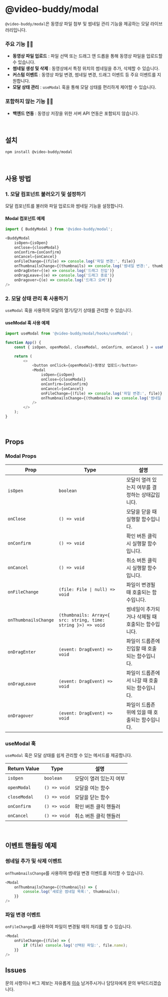 # @video-buddy/modal

`@video-buddy/modal`은 동영상 파일 첨부 및 썸네일 관리 기능을 제공하는 모달 라이브러리입니다.

### 주요 기능 🙆‍♂️

- **동영상 파일 업로드** : 파일 선택 또는 드래그 앤 드롭을 통해 동영상 파일을 업로드할 수 있습니다.
- **썸네일 생성 및 삭제** : 동영상에서 특정 위치의 썸네일을 추가, 삭제할 수 있습니다.
- **커스텀 이벤트** : 동영상 파일 변경, 썸네일 변경, 드래그 이벤트 등 주요 이벤트를 지원합니다.
- **모달 상태 관리** : `useModal` 훅을 통해 모달 상태를 편리하게 제어할 수 있습니다.

### 포함하지 않는 기능 🙅‍♂️

- **백엔드 연동** : 동영상 저장을 위한 서버 API 연동은 포함되지 않습니다.

<br>

## 설치

```bash
npm install @video-buddy/modal
```

<br>

## 사용 방법

### 1. 모달 컴포넌트 불러오기 및 설정하기

모달 컴포넌트를 불러와 파일 업로드와 썸네일 기능을 설정합니다.

#### Modal 컴포넌트 예제

```javascript
import { BuddyModal } from '@video-buddy/modal';

<BuddyModal
    isOpen={isOpen}
    onClose={closeModal}
    onConfirm={onConfirm}
    onCancel={onCancel}
    onFileChange={(file) => console.log('파일 변경:', file)}
    onThumbnailsChange={(thumbnails) => console.log('썸네일 변경:', thumbnails)}
    onDragEnter={(e) => console.log('드래그 진입')}
    onDragLeave={(e) => console.log('드래그 종료')}
    onDragover={(e) => console.log('드래그 오버')}
/>
```

### 2. 모달 상태 관리 훅 사용하기

`useModal` 훅을 사용하여 모달의 열기/닫기 상태를 관리할 수 있습니다.

#### useModal 훅 사용 예제

```javascript
import useModal from '@video-buddy/modal/hooks/useModal';

function App() {
    const { isOpen, openModal, closeModal, onConfirm, onCancel } = useModal();

    return (
        <>
            <button onClick={openModal}>동영상 업로드</button>
            <Modal
                isOpen={isOpen}
                onClose={closeModal}
                onConfirm={onConfirm}
                onCancel={onCancel}
                onFileChange={(file) => console.log('파일 변경:', file)}
                onThumbnailsChange={(thumbnails) => console.log('썸네일 변경:', thumbnails)}
            />
        </>
    );
}
```

<br>

## Props

### Modal Props

| Prop                | Type                                           | 설명                                                                                 |
|---------------------|------------------------------------------------|--------------------------------------------------------------------------------------|
| `isOpen`            | `boolean`                                      | 모달이 열려 있는지 여부를 결정하는 상태값입니다.                                      |
| `onClose`           | `() => void`                                   | 모달을 닫을 때 실행할 함수입니다.                                                    |
| `onConfirm`         | `() => void`                                   | 확인 버튼 클릭 시 실행할 함수입니다.                                                  |
| `onCancel`          | `() => void`                                   | 취소 버튼 클릭 시 실행할 함수입니다.                                                  |
| `onFileChange`      | `(file: File \| null) => void`                 | 파일이 변경될 때 호출되는 함수입니다.                                                |
| `onThumbnailsChange`| `(thumbnails: Array<{ src: string, time: string }>) => void` | 썸네일이 추가되거나 삭제될 때 호출되는 함수입니다. |
| `onDragEnter`       | `(event: DragEvent) => void`                   | 파일이 드롭존에 진입할 때 호출되는 함수입니다.                                        |
| `onDragLeave`       | `(event: DragEvent) => void`                   | 파일이 드롭존에서 나갈 때 호출되는 함수입니다.                                        |
| `onDragover`        | `(event: DragEvent) => void`                   | 파일이 드롭존 위에 있을 때 호출되는 함수입니다.                                       |

### useModal 훅

`useModal` 훅은 모달 상태를 쉽게 관리할 수 있는 메서드를 제공합니다.

| Return Value | Type            | 설명                        |
|--------------|-----------------|-----------------------------|
| `isOpen`     | `boolean`       | 모달이 열려 있는지 여부     |
| `openModal`  | `() => void`    | 모달을 여는 함수           |
| `closeModal` | `() => void`    | 모달을 닫는 함수           |
| `onConfirm`  | `() => void`    | 확인 버튼 클릭 핸들러       |
| `onCancel`   | `() => void`    | 취소 버튼 클릭 핸들러       |

<br>

## 이벤트 핸들링 예제

### 썸네일 추가 및 삭제 이벤트

`onThumbnailsChange`를 사용하여 썸네일 변경 이벤트를 처리할 수 있습니다.

```javascript
<Modal
    onThumbnailsChange={(thumbnails) => {
        console.log('새로운 썸네일 목록:', thumbnails);
    }}
/>
```

### 파일 변경 이벤트

`onFileChange`를 사용하여 파일이 변경될 때의 처리를 할 수 있습니다.

```javascript
<Modal
    onFileChange={(file) => {
        if (file) console.log('선택된 파일:', file.name);
    }}
/>
```

## Issues

문의 사항이나 버그 제보는 자유롭게 [이슈](https://github.com/RokcSSGChae/video-buddy/issues) 남겨주시거나 담당자에게 문의 부탁드리겠습니다.